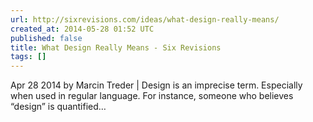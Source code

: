 ```yaml
---
url: http://sixrevisions.com/ideas/what-design-really-means/
created_at: 2014-05-28 01:52 UTC
published: false
title: What Design Really Means - Six Revisions
tags: []
---
```


Apr 28 2014 by Marcin Treder | Design is an imprecise term. Especially when used in regular language.
For instance, someone who believes “design” is quantified…
